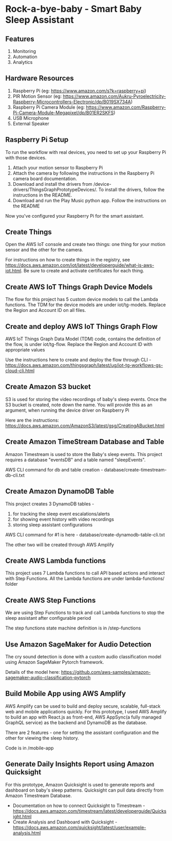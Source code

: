 # Rock-a-bye-baby - Smart Baby Sleep Assistant

## Features
1. Monitoring
2. Automation
3. Analytics

## Hardware Resources
1. Raspberry Pi (eg: https://www.amazon.com/s?k=raspberry+pi)
2. PIR Motion Sensor (eg: https://www.amazon.com/Aukru-Pyroelectricity-Raspberry-Microcontrollers-Electronic/dp/B019SX734A)
3. Raspberry Pi Camera Module (eg: https://www.amazon.com/Raspberry-Pi-Camera-Module-Megapixel/dp/B01ER2SKFS)
4. USB Microphone
5. External Speaker


## Raspberry Pi Setup

To run the workflow with real devices, you need to set up your Raspberry Pi with those devices.

1. Attach your motion sensor to Raspberry Pi
2. Attach the camera by following the instructions in the Raspberry Pi camera board documentation.
3. Download and install the drivers from /device-drivers/ThingsGraphPrototypeDevices/. To install the drivers, follow the instructions in the README.
4. Download and run the Play Music python app. Follow the instructions on the README

Now you've configured your Raspberry Pi for the smart assistant.

## Create Things

Open the AWS IoT console and create two things: one thing for your motion sensor and the other for the camera.

For instructions on how to create things in the registry, see https://docs.aws.amazon.com/iot/latest/developerguide/what-is-aws-iot.html. Be sure to create and activate certificates for each thing.

## Create AWS IoT Things Graph Device Models

The flow for this project has 5 custom device models to call the Lambda functions.
The TDM for the device models are under iot/tg-models. Replace the Region and Account ID on all files.

## Create and deploy AWS IoT Things Graph Flow

AWS IoT Things Graph Data Model (TDM) code, contains the definition of the flow, is under iot/tg-flow.
Replace the Region and Account ID with appropriate values

Use the instructions here to create and deploy the flow through CLI - https://docs.aws.amazon.com/thingsgraph/latest/ug/iot-tg-workflows-gs-cloud-cli.html

## Create Amazon S3 bucket

S3 is used for storing the video recordings of baby's sleep events. Once the S3 bucket is created, note down the name. You will provide this as an argument, when running the device driver on Raspberry Pi

Here are the instructions: https://docs.aws.amazon.com/AmazonS3/latest/gsg/CreatingABucket.html

## Create Amazon TimeStream Database and Table

Amazon Timestream is used to store the Baby's sleep events. This project requires a database "eventsDB" and a table named "sleepEvents".

AWS CLI command for db and table creation - database/create-timestream-db-cli.txt

## Create Amazon DynamoDB Table

This project creates 3 DynamoDB tables -
1. for tracking the sleep event escalations/alerts
2. for showing event history with video recordings
3. storing sleep assistant configurations

AWS CLI command for #1 is here - database/create-dynamodb-table-cli.txt

The other two will be created through AWS Amplify

## Create AWS Lambda functions

This project uses 7 Lambda functions to call API based actions and interact with Step Functions. All the Lambda functions are under lambda-functions/ folder

## Create AWS Step Functions

We are using Step Functions to track and call Lambda functions to stop the sleep assistant after configurable period

The step functions state machine definition is in /step-functions

## Use Amazon SageMaker for Audio Detection

The cry sound detection is done with a custom audio classification model using Amazon SageMaker Pytorch framework.

Details of the model here: https://github.com/aws-samples/amazon-sagemaker-audio-classification-pytorch

## Build Mobile App using AWS Amplify

AWS Amplify can be used to build and deploy secure, scalable, full-stack web and mobile applications quickly. For this prototype, I used AWS Amplify to build an app with React.js as front-end, AWS AppSync(a fully managed GraphQL service) as the backend and DynamoDB as the database.

There are 2 features - one for setting the assistant configuration and the other for viewing the sleep history.

Code is in /mobile-app  

## Generate Daily Insights Report using Amazon Quicksight

For this prototype, Amazon Quicksight is used to generate reports and dashboard on baby's sleep patterns. Quicksight can pull data directly from Amazon Timestream Database.

- Documentation on how to connect Quicksight to Timestream - https://docs.aws.amazon.com/timestream/latest/developerguide/Quicksight.html
- Create Analysis and Dashboard with Quicksight - https://docs.aws.amazon.com/quicksight/latest/user/example-analysis.html
